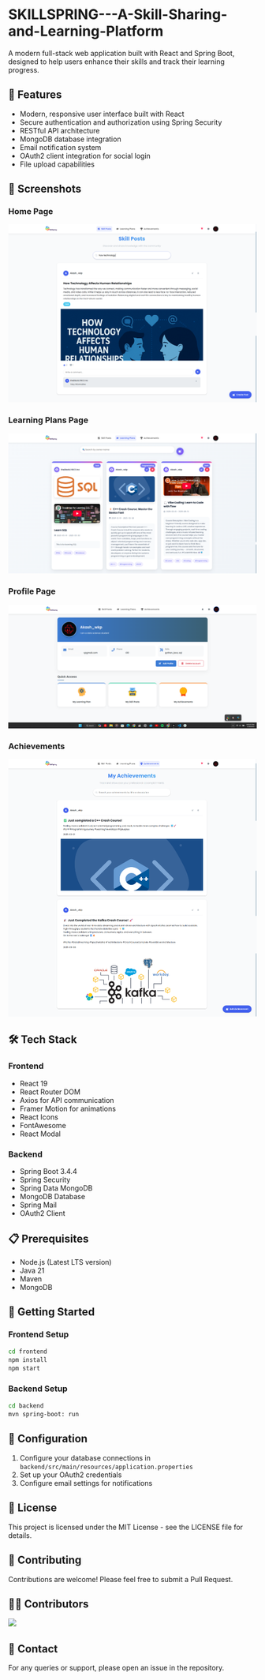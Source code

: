 # SKILLSPRING---A-Skill-Sharing-and-Learning-Platform

A modern full-stack web application built with React and Spring Boot, designed to help users enhance their skills and track their learning progress.

## 🚀 Features

- Modern, responsive user interface built with React
- Secure authentication and authorization using Spring Security
- RESTful API architecture
- MongoDB database integration
- Email notification system
- OAuth2 client integration for social login
- File upload capabilities

## 📸 Screenshots

### Home Page
![Home Page](screenshots/home.png)

### Learning Plans Page
![Learning Plans](screenshots/plans.png)

### Profile Page
![Profile](screenshots/profile.png)

### Achievements
![Achievements](screenshots/skills.png)

## 🛠️ Tech Stack

### Frontend
- React 19
- React Router DOM
- Axios for API communication
- Framer Motion for animations
- React Icons
- FontAwesome
- React Modal

### Backend
- Spring Boot 3.4.4
- Spring Security
- Spring Data MongoDB
- MongoDB Database
- Spring Mail
- OAuth2 Client

## 📋 Prerequisites

- Node.js (Latest LTS version)
- Java 21
- Maven
- MongoDB

## 🚀 Getting Started

### Frontend Setup
```bash
cd frontend
npm install
npm start
```

### Backend Setup
```bash
cd backend
mvn spring-boot: run
```

## 🔧 Configuration

1. Configure your database connections in `backend/src/main/resources/application.properties`
2. Set up your OAuth2 credentials
3. Configure email settings for notifications

## 📝 License

This project is licensed under the MIT License - see the LICENSE file for details.

## 👥 Contributing

Contributions are welcome! Please feel free to submit a Pull Request.

## 👨‍💻 Contributors

<a href="https://github.com/Akash-Karunanayake/SKILLSPRING---A-Skill-Sharing-and-Learning-Platform/graphs/contributors">
  <img src="https://contrib.rocks/image?repo=Akash-Karunanayake/SKILLSPRING---A-Skill-Sharing-and-Learning-Platform" />
</a>



## 📧 Contact

For any queries or support, please open an issue in the repository. 
